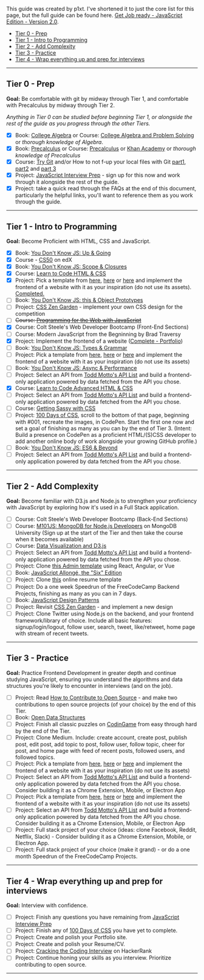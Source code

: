 This guide was created by p1xt. I've shortened it to just the core list for this page, but the full guide can be found here. [Get Job ready - JavaScript Edition - Version 2.0](https://github.com/jakedecourcey/p1xt-guides/blob/master/job-ready-javascript-edition-2.0.md).

* [Tier 0 - Prep](#tier-0---prep)
* [Tier 1 - Intro to Programming](#tier-1---intro-to-programming)
* [Tier 2 - Add Complexity](#tier-2---add-complexity)
* [Tier 3 - Practice](#tier-3---practice)
* [Tier 4 - Wrap everything up and prep for interviews](#tier-4---wrap-everything-up-and-prep-for-interviews)

---

## Tier 0 - Prep

**Goal:** Be comfortable with git by midway through Tier 1, and comfortable with Precalculus by midway through Tier 2.

_Anything in Tier 0 can be studied before beginning Tier 1, or alongside the rest of the guide as you progress through the other Tiers._

* [x] Book: [College Algebra](https://openstax.org/details/books/college-algebra) or Course: [College Algebra and Problem Solving](https://www.edx.org/course/college-algebra-problem-solving-asux-mat117x) or _thorough knowledge of Algebra_.
* [x] Book: [Precalculus](https://openstax.org/details/books/precalculus) or Course: [Precalculus](https://www.edx.org/course/precalculus-asux-mat170x) or [Khan Academy](https://www.khanacademy.org/math/precalculus) or _thorough knowledge of Precalculus_
* [x] Course: [Try Git](https://try.github.io/levels/1/challenges/1) and/or How to not f-up your local files with Git [part1](https://medium.com/@francesco.agnoletto/how-to-not-f-up-your-local-files-with-git-part-1-e0756c88fd3c), [part2](https://medium.com/@francesco.agnoletto/how-to-not-f-up-your-local-files-with-git-part-2-fc4e243be02a) and [part 3](https://medium.com/chingu/how-to-not-f-up-your-local-files-with-git-part-3-bf03b27b6e64)
* [x] Project: [JavaScript Interview Prep](https://www.hackerrank.com/chingu-challenge-9-javascript-prep) - sign up for this now and work through it alongside the rest of the guide.
* [x] Project: take a quick read through the FAQs at the end of this document, particularly the helpful links, you'll want to reference them as you work through the guide.

---

## Tier 1 - Intro to Programming

**Goal:** Become Proficient with HTML, CSS and JavaScript.

* [x] Book: [You Don't Know JS: Up & Going](https://github.com/getify/You-Dont-Know-JS/blob/master/up%20&%20going/README.md#you-dont-know-js-up--going)
* [x] Course - [CS50](https://www.edx.org/course/introduction-computer-science-harvardx-cs50x) on edX
* [x] Book: [You Don't Know JS: Scope & Closures](https://github.com/getify/You-Dont-Know-JS/blob/master/scope%20&%20closures/README.md#you-dont-know-js-scope--closures)
* [x] Course: [Learn to Code HTML & CSS](http://learn.shayhowe.com/html-css/)
* [x] Project: Pick a template from [here](https://freebiesbug.com/psd-freebies/website-template/), [here](http://www.free-css.com/free-css-templates) or [here](http://www.os-templates.com/free-website-templates) and implement the frontend of a website with it as your inspiration (do not use its assets). [Completed.](https://github.com/jakedecourcey/Practice-Site-1)
* [ ] Book: [You Don't Know JS: this & Object Prototypes](https://github.com/getify/You-Dont-Know-JS/blob/master/this%20&%20object%20prototypes/README.md#you-dont-know-js-this--object-prototypes)
* [ ] Project: [CSS Zen Garden](http://www.csszengarden.com/) - implement your own CSS design for the competition
* [ ] ~~Course: [Programming for the Web with JavaScript](https://www.edx.org/course/programming-web-javascript-pennx-sd4x)~~
* [x] Course: Colt Steele's Web Developer Bootcamp (Front-End Sections)
* [ ] Course: Modern JavaScript from the Begninning by Brad Traversy
* [x] Project: Implement the frontend of a website ([Complete - Portfolio](http://jakedecourcey.com))
* [ ] Book: [You Don't Know JS: Types & Grammar](https://github.com/getify/You-Dont-Know-JS/blob/master/types%20&%20grammar/README.md#you-dont-know-js-types--grammar)
* [ ] Project: Pick a template from [here](https://freebiesbug.com/psd-freebies/website-template/), [here](http://www.free-css.com/free-css-templates) or [here](http://www.os-templates.com/free-website-templates) and implement the frontend of a website with it as your inspiration (do not use its assets)
* [ ] Book: [You Don't Know JS: Async & Performance](https://github.com/getify/You-Dont-Know-JS/blob/master/async%20&%20performance/README.md#you-dont-know-js-async--performance)
* [ ] Project: Select an API from [Todd Motto's API List](https://github.com/toddmotto/public-apis) and build a frontend-only application powered by data fetched from the API you chose.
* [x] Course: [Learn to Code Advanced HTML & CSS](http://learn.shayhowe.com/advanced-html-css/)
* [ ] Project: Select an API from [Todd Motto's API List](https://github.com/toddmotto/public-apis) and build a frontend-only application powered by data fetched from the API you chose.
* [ ] Course: [Getting Sassy with CSS](http://www.sassshop.com/#/)
* [ ] Project: [100 Days of CSS](https://100dayscss.com/), scroll to the bottom of that page, beginning with #001, recreate the images, in CodePen. Start the first one now and set a goal of finishing as many as you can by the end of Tier 3. (Intent: Build a presence on CodePen as a proficient HTML/(S)CSS developer to add another online body of work alongside your growing GitHub profile.)
* [ ] Book: [You Don't Know JS: ES6 & Beyond](https://github.com/getify/You-Dont-Know-JS/blob/master/es6%20&%20beyond/README.md#you-dont-know-js-es6--beyond)
* [ ] Project: Select an API from [Todd Motto's API List](https://github.com/toddmotto/public-apis) and build a frontend-only application powered by data fetched from the API you chose.

---

## Tier 2 - Add Complexity

**Goal:** Become familiar with D3.js and Node.js to strengthen your proficiency with JavaScript by exploring how it's used in a Full Stack application.

* [ ] Course: Colt Steele's Web Developer Bootcamp (Back-End Sections)
* [ ] Course: [M101JS: MongoDB for Node.js Developers](https://university.mongodb.com/courses/M101JS/about) on MongoDB University (Sign up at the start of the Tier and then take the course when it becomes available)
* [ ] Course: [Data Visualization and D3.js](https://www.udacity.com/course/data-visualization-and-d3js--ud507)
* [ ] Project: Select an API from [Todd Motto's API List](https://github.com/toddmotto/public-apis) and build a frontend-only application powered by data fetched from the API you chose.
* [ ] Project: Clone [this Admin template](http://rubix410.sketchpixy.com/ltr/dashboard) using React, Angular, or Vue
* [ ] Book: [JavaScript Allongé, the "Six" Edition](https://leanpub.com/javascriptallongesix)
* [ ] Project: Clone [this](https://creativemarket.com/ikonome/686585-Material-Resume-Blue/screenshots/#screenshot2) online resume template
* [ ] Project: Do a one week Speedrun of the FreeCodeCamp Backend Projects, finishing as many as you can in 7 days.
* [ ] Book: [JavaScript Design Patterns](https://addyosmani.com/resources/essentialjsdesignpatterns/book/)
* [ ] Project: Revisit [CSS Zen Garden](http://www.csszengarden.com/) - and implement a new design
* [ ] Project: Clone Twitter using Node.js on the backend, and your frontend framework/library of choice. Include all basic features: signup/login/logout, follow user, search, tweet, like/retweet, home page with stream of recent tweets.

---

## Tier 3 - Practice

**Goal:** Practice Frontend Development in greater depth and continue studying JavaScript, ensuring you understand the algorithms and data structures you're likely to encounter in interviews (and on the job).

* [ ] Project: Read [How to Contribute to Open Source](https://opensource.guide/how-to-contribute/) - and make two contributions to open source projects (of your choice) by the end of this Tier.
* [ ] Book: [Open Data Structures](http://www.aupress.ca/books/120226/ebook/99Z_Morin_2013-Open_Data_Structures.pdf)
* [ ] Project: Finish all classic puzzles on [CodinGame](https://www.codingame.com/training) from easy through hard by the end of the Tier.
* [ ] Project: Clone Medium. Include: create account, create post, publish post, edit post, add topic to post, follow user, follow topic, cheer for post, and home page with feed of recent posts, followed users, and followed topics.
* [ ] Project: Pick a template from [here](https://freebiesbug.com/psd-freebies/website-template/), [here](http://www.free-css.com/free-css-templates) or [here](http://www.os-templates.com/free-website-templates) and implement the frontend of a website with it as your inspiration (do not use its assets)
* [ ] Project: Select an API from [Todd Motto's API List](https://github.com/toddmotto/public-apis) and build a frontend-only application powered by data fetched from the API you chose. Consider building it as a Chrome Extension, Mobile, or Electron App
* [ ] Project: Pick a template from [here](https://freebiesbug.com/psd-freebies/website-template/), [here](http://www.free-css.com/free-css-templates) or [here](http://www.os-templates.com/free-website-templates) and implement the frontend of a website with it as your inspiration (do not use its assets)
* [ ] Project: Select an API from [Todd Motto's API List](https://github.com/toddmotto/public-apis) and build a frontend-only application powered by data fetched from the API you chose. Consider building it as a Chrome Extension, Mobile, or Electron App
* [ ] Project: Full stack project of your choice (ideas: clone Facebook, Reddit, Netflix, Slack) - Consider building it as a Chrome Extension, Mobile, or Electron App.
* [ ] Project: Full stack project of your choice (make it grand) - or do a one month Speedrun of the FreeCodeCamp Projects.

---

## Tier 4 - Wrap everything up and prep for interviews

**Goal:** Interview with confidence.

* [ ] Project: Finish any questions you have remaining from [JavaScript Interview Prep](https://www.hackerrank.com/chingu-challenge-9-javascript-prep)
* [ ] Project: Finish any of [100 Days of CSS](https://100dayscss.com/) you have yet to complete.
* [ ] Project: Create and polish your Portfolio site.
* [ ] Project: Create and polish your Resume/CV.
* [ ] Project: [Cracking the Coding Interview](https://www.hackerrank.com/domains/tutorials/cracking-the-coding-interview) on HackerRank
* [ ] Project: Continue honing your skills as you interview. Prioritize contributing to open source.

---
